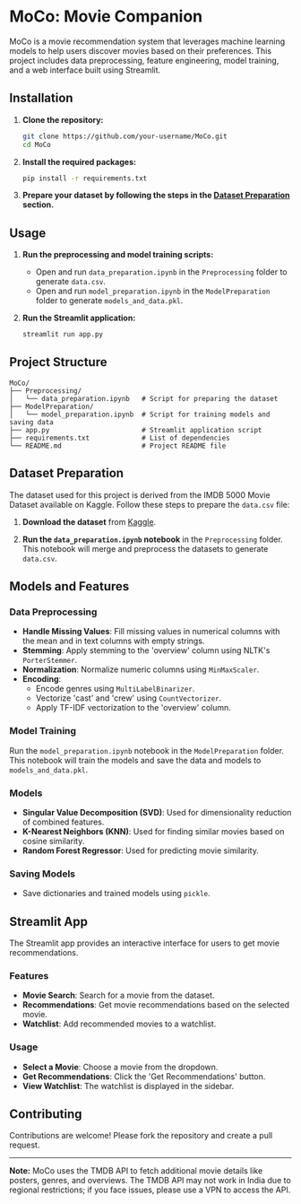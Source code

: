 # MoCo: Movie Companion

MoCo is a movie recommendation system that leverages machine learning models to help users discover movies based on their preferences. This project includes data preprocessing, feature engineering, model training, and a web interface built using Streamlit.

## Installation

1. **Clone the repository:**
   ```sh
   git clone https://github.com/your-username/MoCo.git
   cd MoCo
   ```

2. **Install the required packages:**
   ```sh
   pip install -r requirements.txt
   ```

3. **Prepare your dataset by following the steps in the [Dataset Preparation](#dataset-preparation) section.**

## Usage

1. **Run the preprocessing and model training scripts:**
   - Open and run `data_preparation.ipynb` in the `Preprocessing` folder to generate `data.csv`.
   - Open and run `model_preparation.ipynb` in the `ModelPreparation` folder to generate `models_and_data.pkl`.

2. **Run the Streamlit application:**
   ```sh
   streamlit run app.py
   ```

## Project Structure

```
MoCo/
├── Preprocessing/
│   └── data_preparation.ipynb   # Script for preparing the dataset
├── ModelPreparation/
│   └── model_preparation.ipynb  # Script for training models and saving data
├── app.py                       # Streamlit application script
├── requirements.txt             # List of dependencies
└── README.md                    # Project README file
```

## Dataset Preparation

The dataset used for this project is derived from the IMDB 5000 Movie Dataset available on Kaggle. Follow these steps to prepare the `data.csv` file:

1. **Download the dataset** from [Kaggle](https://www.kaggle.com/datasets/carolzhangdc/imdb-5000-movie-dataset).

2. **Run the `data_preparation.ipynb` notebook** in the `Preprocessing` folder. This notebook will merge and preprocess the datasets to generate `data.csv`.

## Models and Features

### Data Preprocessing

- **Handle Missing Values**: Fill missing values in numerical columns with the mean and in text columns with empty strings.
- **Stemming**: Apply stemming to the 'overview' column using NLTK's `PorterStemmer`.
- **Normalization**: Normalize numeric columns using `MinMaxScaler`.
- **Encoding**: 
  - Encode genres using `MultiLabelBinarizer`.
  - Vectorize 'cast' and 'crew' using `CountVectorizer`.
  - Apply TF-IDF vectorization to the 'overview' column.

### Model Training

Run the `model_preparation.ipynb` notebook in the `ModelPreparation` folder. This notebook will train the models and save the data and models to `models_and_data.pkl`.

### Models

- **Singular Value Decomposition (SVD)**: Used for dimensionality reduction of combined features.
- **K-Nearest Neighbors (KNN)**: Used for finding similar movies based on cosine similarity.
- **Random Forest Regressor**: Used for predicting movie similarity.

### Saving Models

- Save dictionaries and trained models using `pickle`.

## Streamlit App

The Streamlit app provides an interactive interface for users to get movie recommendations.

### Features

- **Movie Search**: Search for a movie from the dataset.
- **Recommendations**: Get movie recommendations based on the selected movie.
- **Watchlist**: Add recommended movies to a watchlist.

### Usage

- **Select a Movie**: Choose a movie from the dropdown.
- **Get Recommendations**: Click the 'Get Recommendations' button.
- **View Watchlist**: The watchlist is displayed in the sidebar.

## Contributing

Contributions are welcome! Please fork the repository and create a pull request.

---

**Note:** MoCo uses the TMDB API to fetch additional movie details like posters, genres, and overviews. The TMDB API may not work in India due to regional restrictions; if you face issues, please use a VPN to access the API.
